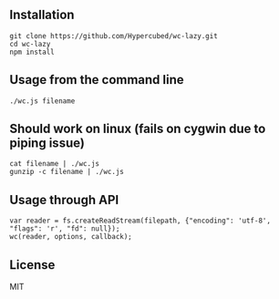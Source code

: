 ## Installation

```
git clone https://github.com/Hypercubed/wc-lazy.git
cd wc-lazy
npm install
```

## Usage from the command line

`./wc.js filename`

## Should work on linux (fails on cygwin due to piping issue)

```
cat filename | ./wc.js
gunzip -c filename | ./wc.js
```

## Usage through API

```
var reader = fs.createReadStream(filepath, {"encoding": 'utf-8', "flags": 'r', "fd": null});
wc(reader, options, callback);
```

## License

MIT

